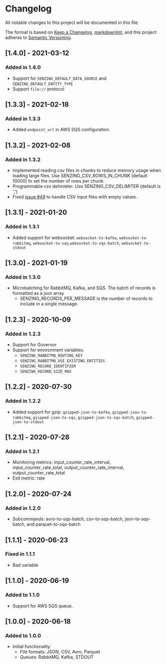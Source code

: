 # Changelog

All notable changes to this project will be documented in this file.

The format is based on [Keep a Changelog](https://keepachangelog.com/en/1.0.0/),
[markdownlint](https://dlaa.me/markdownlint/),
and this project adheres to [Semantic Versioning](https://semver.org/spec/v2.0.0.html).

## [1.4.0] - 2021-03-12

### Added in 1.4.0

- Support for `SENZING_DEFAULT_DATA_SOURCE` and `SENZING_DEFAULT_ENTITY_TYPE`
- Support `file://` protocol

## [1.3.3] - 2021-02-18

### Added in 1.3.3

- Added `endpoint_url` in AWS SQS configuration.

## [1.3.2] - 2021-02-08

### Added in 1.3.2

- Implemented reading csv files in chunks to reduce memory usage when loading large files. Use SENZING_CSV_ROWS_IN_CHUNK (default 10000) to set the number of rows per chunk.
- Programmable csv delimieter.  Use SENZING_CSV_DELIMITER (default is ',')
- Fixed [issue #49](https://github.com/Senzing/stream-producer/issues/49) to handle CSV input files with empty values.

## [1.3.1] - 2021-01-20

### Added in 1.3.1

- Added support for websocket: `websocket-to-kafka`, `websocket-to-rabbitmq`, `websocket-to-sqs`,`websocket-to-sqs-batch`, `websocket-to-stdout`

## [1.3.0] - 2021-01-19

### Added in 1.3.0

- Microbatching for RabbitMQ, Kafka, and SQS. The batch of records is formatted as a json array
  - SENZING_RECORDS_PER_MESSAGE is the number of records to include in a single message.

## [1.2.3] - 2020-10-09

### Added in 1.2.3

- Support for Governor
- Support for environment variables:
  - `SENZING_RABBITMQ_ROUTING_KEY`
  - `SENZING_RABBITMQ_USE_EXISTING_ENTITIES`
  - `SENZING_RECORD_IDENTIFIER`
  - `SENZING_RECORD_SIZE_MAX`

## [1.2.2] - 2020-07-30

### Added in 1.2.2

- Added support for gzip: `gzipped-json-to-kafka`, `gzipped-json-to-rabbitmq`, `gzipped-json-to-sqs`, `gzipped-json-to-sqs-batch`, `gzipped-json-to-stdout`

## [1.2.1] - 2020-07-28

### Added in 1.2.1

- Monitoring metrics:  input_counter_rate_interval, input_counter_rate_total, output_counter_rate_interval, output_counter_rate_total
- Exit metric: rate

## [1.2.0] - 2020-07-24

### Added in 1.2.0

- Subcommands:  avro-to-sqs-batch, csv-to-sqs-batch, json-to-sqs-batch, and parquet-to-sqs-batch

## [1.1.1] - 2020-06-23

### Fixed in 1.1.1

- Bad variable

## [1.1.0] - 2020-06-19

### Added to 1.1.0

- Support for AWS SQS queue.

## [1.0.0] - 2020-06-18

### Added to 1.0.0

- Initial functionality
  - File formats: JSON, CSV, Avro, Parquet
  - Queues: RabbitMQ, Kafka, STDOUT
